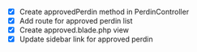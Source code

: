 -   [x] Create approvedPerdin method in PerdinController
-   [x] Add route for approved perdin list
-   [x] Create approved.blade.php view
-   [x] Update sidebar link for approved perdin
